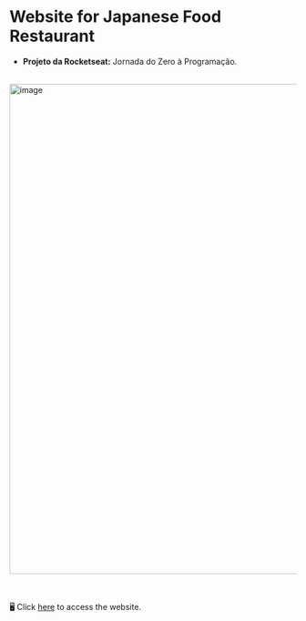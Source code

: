 # Website for Japanese Food Restaurant

- **Projeto da Rocketseat:** Jornada do Zero à Programação.

<br>

<img width="860" alt="image" src="https://github.com/user-attachments/assets/a98b8b3d-0321-416f-b49f-2b73e54776ec">

<br>
<br>
<br>

🖥️ Click <a href="https://arianemoura.github.io/sitejapafood/">here</a> to access the website.
